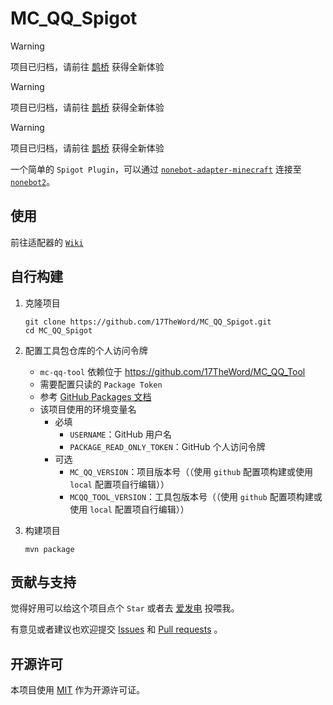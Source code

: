 # MC_QQ_Spigot

> [!WARNING]  
> 项目已归档，请前往 [鹊桥](https://github.com/17TheWord/QueQiao) 获得全新体验

> [!WARNING]  
> 项目已归档，请前往 [鹊桥](https://github.com/17TheWord/QueQiao) 获得全新体验

> [!WARNING]  
> 项目已归档，请前往 [鹊桥](https://github.com/17TheWord/QueQiao) 获得全新体验

一个简单的 `Spigot Plugin`，可以通过 [`nonebot-adapter-minecraft`](https://github.com/17TheWord/nonebot-adapter-minecraft)
连接至 [`nonebot2`](https://github.com/nonebot/nonebot2)。

## 使用

前往适配器的 [`Wiki`](https://github.com/17TheWord/nonebot-adapter-minecraft/wiki)

## 自行构建

1. 克隆项目

    ```shell
    git clone https://github.com/17TheWord/MC_QQ_Spigot.git
    cd MC_QQ_Spigot
    ```

2. 配置工具包仓库的个人访问令牌
    - `mc-qq-tool` 依赖位于 https://github.com/17TheWord/MC_QQ_Tool
    - 需要配置只读的 `Package Token`
    - 参考 [GitHub Packages 文档](https://docs.github.com/zh/packages/working-with-a-github-packages-registry/working-with-the-apache-maven-registry#%E5%90%91-github-packages-%E9%AA%8C%E8%AF%81)
    - 该项目使用的环境变量名
      - 必填
          - `USERNAME`：GitHub 用户名
          - `PACKAGE_READ_ONLY_TOKEN`：GitHub 个人访问令牌
      - 可选
          - `MC_QQ_VERSION`：项目版本号（（使用 `github` 配置项构建或使用 `local` 配置项自行编辑））
          - `MCQQ_TOOL_VERSION`：工具包版本号（（使用 `github` 配置项构建或使用 `local` 配置项自行编辑））

3. 构建项目

    ```shell
    mvn package
    ```

## 贡献与支持

觉得好用可以给这个项目点个 `Star` 或者去 [爱发电](https://afdian.net/a/17TheWord) 投喂我。

有意见或者建议也欢迎提交 [Issues](https://github.com/17TheWord/MC_QQ_Spigot/issues)
和 [Pull requests](https://github.com/17TheWord/MC_QQ_Spigot/pulls) 。

## 开源许可

本项目使用 [MIT](./LICENSE) 作为开源许可证。
